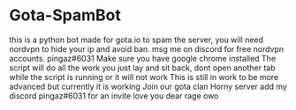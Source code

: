 # Gota-SpamBot
this is a python bot made for gota.io to spam the server, you will need nordvpn to hide your ip and avoid ban. msg me on discord for free nordvpn accounts. pingaz#6031
Make sure you have google chrome installed
The script will do all the work you just lay and sit back, dont open another tab while the script is running or it will not work
This is still in work to be more advanced but currently it is working
Join our gota clan Horny server add my discord pingaz#6031 for an invite
love you dear rage owo
